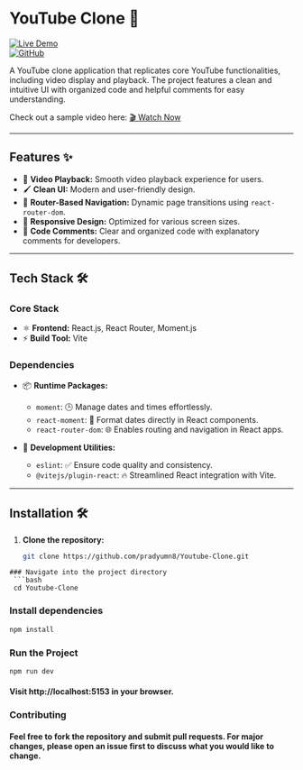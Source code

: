 # YouTube Clone 🎥  

[![Live Demo](https://img.shields.io/badge/Live%20Demo-Click%20Here-blue)](https://youtube-clone-umt1.onrender.com/)  
[![GitHub](https://img.shields.io/badge/Source%20Code-GitHub-black)](https://github.com/pradyumn8/Youtube-Clone.git)  

A YouTube clone application that replicates core YouTube functionalities, including video display and playback. The project features a clean and intuitive UI with organized code and helpful comments for easy understanding.  

Check out a sample video here: [🎬 Watch Now](https://youtube-clone-umt1.onrender.com/video/1/Q9KWcWKo2T8)  

---

## Features ✨  
- 🎥 **Video Playback:** Smooth video playback experience for users.  
- 🖌️ **Clean UI:** Modern and user-friendly design.  
- 🧭 **Router-Based Navigation:** Dynamic page transitions using `react-router-dom`.  
- 📱 **Responsive Design:** Optimized for various screen sizes.  
- 📝 **Code Comments:** Clear and organized code with explanatory comments for developers.  

---

## Tech Stack 🛠️  
### Core Stack  
- ⚛️ **Frontend:** React.js, React Router, Moment.js  
- ⚡ **Build Tool:** Vite  

### Dependencies  
- 📦 **Runtime Packages:**  
  - `moment`: 🕒 Manage dates and times effortlessly.  
  - `react-moment`: 📅 Format dates directly in React components.  
  - `react-router-dom`: 🌐 Enables routing and navigation in React apps.  

- 🔧 **Development Utilities:**  
  - `eslint`: ✅ Ensure code quality and consistency.  
  - `@vitejs/plugin-react`: 🔥 Streamlined React integration with Vite.  

---

## Installation 🛠️  

1. **Clone the repository:**  
   ```bash
   git clone https://github.com/pradyumn8/Youtube-Clone.git
```
### Navigate into the project directory
 ```bash
 cd Youtube-Clone
 ```

### Install dependencies
   ```bash
  npm install
   ```
### Run the Project
   ```bash
  npm run dev
   ```
#### Visit http://localhost:5153 in your browser.

### Contributing

#### Feel free to fork the repository and submit pull requests. For major changes, please open an issue first to discuss what you would like to change.

